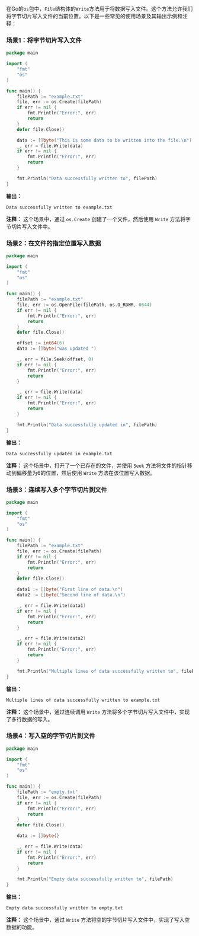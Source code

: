 在Go的`os`包中，`File`结构体的`Write`方法用于将数据写入文件。这个方法允许我们将字节切片写入文件的当前位置。以下是一些常见的使用场景及其输出示例和注释：

### 场景1：将字节切片写入文件

```go
package main

import (
	"fmt"
	"os"
)

func main() {
	filePath := "example.txt"
	file, err := os.Create(filePath)
	if err != nil {
		fmt.Println("Error:", err)
		return
	}
	defer file.Close()

	data := []byte("This is some data to be written into the file.\n")
	_, err = file.Write(data)
	if err != nil {
		fmt.Println("Error:", err)
		return
	}

	fmt.Println("Data successfully written to", filePath)
}
```

**输出：**
```
Data successfully written to example.txt
```

**注释：** 这个场景中，通过 `os.Create` 创建了一个文件，然后使用 `Write` 方法将字节切片写入文件中。

### 场景2：在文件的指定位置写入数据

```go
package main

import (
	"fmt"
	"os"
)

func main() {
	filePath := "example.txt"
	file, err := os.OpenFile(filePath, os.O_RDWR, 0644)
	if err != nil {
		fmt.Println("Error:", err)
		return
	}
	defer file.Close()

	offset := int64(6)
	data := []byte("was updated ")

	_, err = file.Seek(offset, 0)
	if err != nil {
		fmt.Println("Error:", err)
		return
	}

	_, err = file.Write(data)
	if err != nil {
		fmt.Println("Error:", err)
		return
	}

	fmt.Println("Data successfully updated in", filePath)
}
```

**输出：**
```
Data successfully updated in example.txt
```

**注释：** 这个场景中，打开了一个已存在的文件，并使用 `Seek` 方法将文件的指针移动到偏移量为6的位置，然后使用 `Write` 方法在该位置写入数据。

### 场景3：连续写入多个字节切片到文件

```go
package main

import (
	"fmt"
	"os"
)

func main() {
	filePath := "example.txt"
	file, err := os.Create(filePath)
	if err != nil {
		fmt.Println("Error:", err)
		return
	}
	defer file.Close()

	data1 := []byte("First line of data.\n")
	data2 := []byte("Second line of data.\n")

	_, err = file.Write(data1)
	if err != nil {
		fmt.Println("Error:", err)
		return
	}

	_, err = file.Write(data2)
	if err != nil {
		fmt.Println("Error:", err)
		return
	}

	fmt.Println("Multiple lines of data successfully written to", filePath)
}
```

**输出：**
```
Multiple lines of data successfully written to example.txt
```

**注释：** 这个场景中，通过连续调用 `Write` 方法将多个字节切片写入文件中，实现了多行数据的写入。

### 场景4：写入空的字节切片到文件

```go
package main

import (
	"fmt"
	"os"
)

func main() {
	filePath := "empty.txt"
	file, err := os.Create(filePath)
	if err != nil {
		fmt.Println("Error:", err)
		return
	}
	defer file.Close()

	data := []byte{}

	_, err = file.Write(data)
	if err != nil {
		fmt.Println("Error:", err)
		return
	}

	fmt.Println("Empty data successfully written to", filePath)
}
```

**输出：**
```
Empty data successfully written to empty.txt
```

**注释：** 这个场景中，通过 `Write` 方法将空的字节切片写入文件中，实现了写入空数据的功能。